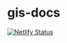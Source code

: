 # gis-docs

[![Netlify Status](https://api.netlify.com/api/v1/badges/76096fef-625f-4866-bc1d-8e7182c5561b/deploy-status)](https://app.netlify.com/sites/serene-volhard-2aa829/deploys)
